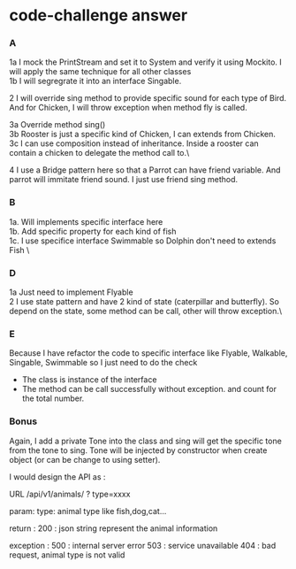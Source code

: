 # code-challenge answer

### A

1a I mock the PrintStream and set it to System and verify it using Mockito. I will apply the same technique for all other classes\
1b I will segregrate it into an interface Singable.

2 I will override sing method to provide specific sound for each type of Bird. And for Chicken, I will throw exception when method fly is called. 

3a Override method sing()\
3b Rooster is just a specific kind of Chicken, I can extends from Chicken. \
3c I can use composition instead of inheritance. Inside a rooster can contain a chicken to delegate the method call to.\

4 I use a Bridge pattern here so that a Parrot can have friend variable. And parrot will immitate friend sound. 
I just use friend sing method. 

### B 
1a. Will implements specific interface here \
1b. Add specific property for each kind of fish \
1c. I use specifice interface Swimmable so Dolphin don't need to extends Fish \

### D
1a Just need to implement Flyable\
2 I use state pattern and have 2 kind of state (caterpillar and butterfly). So depend on the state, some method can be call, other will throw exception.\

### E

Because I have refactor the code to specific interface like Flyable, Walkable, Singable, Swimmable so I just need to do the check
- The class is instance of the interface
- The method can be call successfully without exception.
and count for the total number. 

### Bonus

Again, I add a private Tone into the class and sing will get the specific tone from the tone to sing.
Tone will be injected by constructor when create object (or can be change to using setter).

I would design the API as : 

URL 
/api/v1/animals/ ? type=xxxx

param:
type: animal type like fish,dog,cat...

return : 
200 : json string represent the animal information 

exception :
500 : internal server error
503 : service unavailable
404 : bad request, animal type is not valid





 

